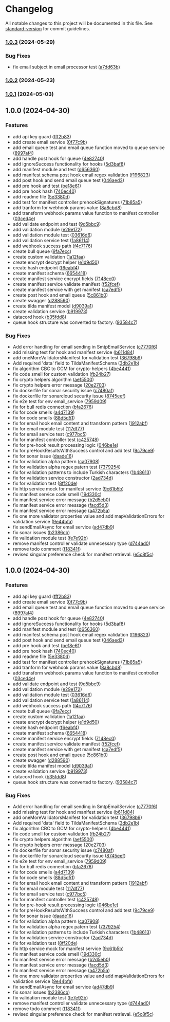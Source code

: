 # Changelog

All notable changes to this project will be documented in this file. See [standard-version](https://github.com/conventional-changelog/standard-version) for commit guidelines.

### [1.0.3](https://github.com/BrewInteractive/tilda/compare/v1.0.2...v1.0.3) (2024-05-29)


### Bug Fixes

* fix email subject in email processor test ([a7dd63b](https://github.com/BrewInteractive/tilda/commit/a7dd63bf005836e9a9efc9eb44fabd283ac47e8a))

### [1.0.2](https://github.com/BrewInteractive/tilda/compare/v1.0.1...v1.0.2) (2024-05-23)

### [1.0.1](https://github.com/BrewInteractive/tilda/compare/v1.0.0...v1.0.1) (2024-05-03)

## 1.0.0 (2024-04-30)


### Features

* add api key guard ([fff2b83](https://github.com/BrewInteractive/tilda/commit/fff2b83073de7d68fbd4b7897510fc76783fe8b1))
* add create email service ([0f77c9b](https://github.com/BrewInteractive/tilda/commit/0f77c9b7705d7837142534798d3798b53ca36ad0))
* add email queue test and email queue function  moved to queue service ([8997af4](https://github.com/BrewInteractive/tilda/commit/8997af4397f8b5ae9c6e2777e5bead3f931361db))
* add handle post hook for queue ([4e82740](https://github.com/BrewInteractive/tilda/commit/4e8274035d540699a5ecb12d0d428a9bc19878f6))
* add ignoreSuccess functionality for hooks ([5d3baf8](https://github.com/BrewInteractive/tilda/commit/5d3baf834ee5d769809a6092b779a50dea82050a))
* add manifest module and test ([d656360](https://github.com/BrewInteractive/tilda/commit/d65636075c8810e00a58d17bcb7e0a5d2a8789b0))
* add manifest schema post hook email regex validation ([f196823](https://github.com/BrewInteractive/tilda/commit/f196823e5195bc9396f42cfd7778c733415df0f5))
* add post hook and send email queue test ([046aed3](https://github.com/BrewInteractive/tilda/commit/046aed33818fbf7de55daf9838dc985b67f96af8))
* add pre hook and test ([be18e61](https://github.com/BrewInteractive/tilda/commit/be18e61768d37cac12c91fcb248f66dd7b671345))
* add pre hook hash ([740ec40](https://github.com/BrewInteractive/tilda/commit/740ec40beeee7ca3964fcd9fef8886a20511b1da))
* add readme file ([5e3380d](https://github.com/BrewInteractive/tilda/commit/5e3380da0a38f7be7c633e634234adda12cf1b5a))
* add test for manifest controller prehookSignatures ([71b85a5](https://github.com/BrewInteractive/tilda/commit/71b85a5cde64af07544ba5aaf0967dfdaee59ddc))
* add tranform for webhook params value ([8a8cbd8](https://github.com/BrewInteractive/tilda/commit/8a8cbd86e6f081c243592582b8cfb9ac3c264ad8))
* add transform webhook params value function to manifest controller ([03ced4e](https://github.com/BrewInteractive/tilda/commit/03ced4e8d02c7c467f6b495301e0d2a852e6fc5a))
* add validate endpoint and test ([9d5bbc9](https://github.com/BrewInteractive/tilda/commit/9d5bbc9ac5fd3119ad039cd3986009a87a7d44e4))
* add validation module ([e29e172](https://github.com/BrewInteractive/tilda/commit/e29e172a353801456df0cb6e4d9a61dc34e01598))
* add validation module test ([03616d6](https://github.com/BrewInteractive/tilda/commit/03616d644f1c618008e73145a7d5b47e7e82ff3c))
* add validation service test ([1a86114](https://github.com/BrewInteractive/tilda/commit/1a861149642c9fd76f9741c212324ae2b29aebd3))
* add webhook success path ([f4c7176](https://github.com/BrewInteractive/tilda/commit/f4c7176068e5f542f6bb81474edaaeaf9418c44e))
* create bull queue ([9fa7ecc](https://github.com/BrewInteractive/tilda/commit/9fa7eccb70dd2ac5efefeb5fd589cd655f4afd40))
* create custom validation ([1a12faa](https://github.com/BrewInteractive/tilda/commit/1a12faa061bd6318ae397c045266fb0032522826))
* create encrypt decrypt helper ([e1d9d50](https://github.com/BrewInteractive/tilda/commit/e1d9d50a496c486c35b5fee3bb4cc40fb7b4278e))
* create hash endpoint ([f6eabf4](https://github.com/BrewInteractive/tilda/commit/f6eabf49a2f19c7381c44092276d6bd2dbd33626))
* create manifest schema ([6654418](https://github.com/BrewInteractive/tilda/commit/6654418de83c4b0bba7d846d6c82b69aa8b80b22))
* create manifest service encrypt fields ([7148ec0](https://github.com/BrewInteractive/tilda/commit/7148ec02c16dcc9a66462959b07bb67e16c8a423))
* create manifest service validate manifest ([f52fcef](https://github.com/BrewInteractive/tilda/commit/f52fcef3b88896a7ee1382f1dca8175f8d6d400e))
* create manifest service with get manifest ([ca7edf5](https://github.com/BrewInteractive/tilda/commit/ca7edf5d5ed57dcfc2df558b228544b8653280d1))
* create post hook and email queue ([5c861b0](https://github.com/BrewInteractive/tilda/commit/5c861b0566a36e7a09a63cf585ddb8792b96bdcb))
* create swagger ([d288590](https://github.com/BrewInteractive/tilda/commit/d28859088bed9c60373ad2203d0f3a11a7df8a1d))
* create tilda manifest model ([d9039a1](https://github.com/BrewInteractive/tilda/commit/d9039a16c071bc88dea1e6c1a414a4f9686e92be))
* create validation service ([b919973](https://github.com/BrewInteractive/tilda/commit/b9199735cb93783fd07a7ca75b7deb33cc192be3))
* datacord hook ([b35fdd8](https://github.com/BrewInteractive/tilda/commit/b35fdd80fc5430b990ff68edb5dddb64812d9f89))
* queue hook structure was converted to factory. ([93584c7](https://github.com/BrewInteractive/tilda/commit/93584c7ab46a12c69f26f0300b30cb85d66b42a3))


### Bug Fixes

* Add error handling for email sending in SmtpEmailService ([c7770f6](https://github.com/BrewInteractive/tilda/commit/c7770f6c5cb78db6ac24554778fab4a984180b9f))
* add missing test for hook and manifest service ([b611d84](https://github.com/BrewInteractive/tilda/commit/b611d84ead92f01980215ad085c235231dfe3fd0))
* add oneMoreValidatorsManifest for validation test ([36798b9](https://github.com/BrewInteractive/tilda/commit/36798b93e299f0c7f61092218dac07b7c97632ab))
* Add required 'data' field to TildaManifestSchema ([3db2e1b](https://github.com/BrewInteractive/tilda/commit/3db2e1bb8893048d5df5ed594b620c3c34d58397))
* fix algorithm CBC to GCM for crypto-helpers ([4be4441](https://github.com/BrewInteractive/tilda/commit/4be4441ba80d231920f418eb782a9dd9223a1bb7))
* fix code smell for custom validation ([fb24b27](https://github.com/BrewInteractive/tilda/commit/fb24b2754c1cb8dda2862b58ef7122c688d127f9))
* fix crypto helpers algorithm ([aef5500](https://github.com/BrewInteractive/tilda/commit/aef550040b7de11a17510965a80328bcecdb6205))
* fix crypto helpers error message ([20e2703](https://github.com/BrewInteractive/tilda/commit/20e2703d199f9eeb5f31b6bc6d602247298640ad))
* fix dockerfile for sonar security issue ([c7480af](https://github.com/BrewInteractive/tilda/commit/c7480af6cab8bd02b506056ebf58ef7c9a9518f5))
* fix dockerfile for sonarcloud security issue ([8745eef](https://github.com/BrewInteractive/tilda/commit/8745eefb90553a51e0cd42a7dab8e8376c317102))
* fix e2e test for env email_service ([7959d09](https://github.com/BrewInteractive/tilda/commit/7959d09551ecab92e41b5b0495cbcd43410b3ed1))
* fix for bull redis connection ([bfa2676](https://github.com/BrewInteractive/tilda/commit/bfa2676ed8ac3a56ffbe87b984f7e73ab65009af))
* fix for code smells ([a4d7139](https://github.com/BrewInteractive/tilda/commit/a4d7139ae31640a188ace61f25d90651e3272180))
* fix for code smells ([88d5d51](https://github.com/BrewInteractive/tilda/commit/88d5d5157ecb5aa29a4b94a9778656552607695f))
* fix for email hook email content and transform pattern ([1912abf](https://github.com/BrewInteractive/tilda/commit/1912abfd92b8d7eb859fa5b5e8586f684f216746))
* fix for email module test ([117df77](https://github.com/BrewInteractive/tilda/commit/117df77af616d070e5ef50554555e0e5acdbcffb))
* fix for email service test ([c977bc5](https://github.com/BrewInteractive/tilda/commit/c977bc555a7fcef4f4f79259047fb01c89d5f17c))
* fix for manifest controller test ([c425748](https://github.com/BrewInteractive/tilda/commit/c4257489550f570c5431f554aff3dcaaa3ee9ea4))
* fix for pre-hook result processing logic ([046be1e](https://github.com/BrewInteractive/tilda/commit/046be1ea67cc79fcac8aef6500cd45815279ce47))
* fix for preHookResultsWithSuccess control and add test ([9c79ce9](https://github.com/BrewInteractive/tilda/commit/9c79ce967b6132cc3f5c84edb55832ddf5744289))
* fix for sonar issue ([daade16](https://github.com/BrewInteractive/tilda/commit/daade164ee09ec31995b35f730557a79d8f1c63c))
* fix for validation alpha pattern ([ca07908](https://github.com/BrewInteractive/tilda/commit/ca079087f148ce69a853422d0d0a3632f9368fe5))
* fix for validation alpha regex patern test ([7379254](https://github.com/BrewInteractive/tilda/commit/7379254d271724d5714e5376c4bf99510d79f045))
* fix for validation patterns to include Turkish characters ([1b48613](https://github.com/BrewInteractive/tilda/commit/1b48613322202e84dda5f4cacf566de4c1fd326e))
* fix for validation service constructor ([2ad734d](https://github.com/BrewInteractive/tilda/commit/2ad734d9d3f9c63607d66789d4ef7e97784458bd))
* fix for validation test ([8ff20de](https://github.com/BrewInteractive/tilda/commit/8ff20de5bdbdbfcb2f8b799f0c69cc91f7e3f72c))
* fix http service mock for manifest service ([9c61b5b](https://github.com/BrewInteractive/tilda/commit/9c61b5ba589a7b659b2053f59cf87bbc9f799b0c))
* fix manifest service code smell ([19d330c](https://github.com/BrewInteractive/tilda/commit/19d330c5dbf0c65b750f5e2a43f2fd70b0fbf5ba))
* fix manifest service error message ([b2d5eb0](https://github.com/BrewInteractive/tilda/commit/b2d5eb0af8a973db8e5d893aa650594814ab0ffd))
* fix manifest service error message ([facd5d3](https://github.com/BrewInteractive/tilda/commit/facd5d358476551fd51af4cee2e4027112a51d09))
* fix manifest service error message ([a472b5a](https://github.com/BrewInteractive/tilda/commit/a472b5ad9f1fff134d27351616b0190f8f07ef51))
* fix one more validator properties value and add mapValidationErrors for validation service ([9e44bfa](https://github.com/BrewInteractive/tilda/commit/9e44bfa2ffcbb70ec9c4f1f94e4194153a77c611))
* fix sendEmailAsync for email service ([ad47db9](https://github.com/BrewInteractive/tilda/commit/ad47db981617a5f0c5e127f2da320431feff228c))
* fix sonar issues ([b2386cb](https://github.com/BrewInteractive/tilda/commit/b2386cb39b64411f947a9b89adb8e60e92401a36))
* fix validation module test ([fe7e92b](https://github.com/BrewInteractive/tilda/commit/fe7e92b21d33cc04e9127b265b012c77860b3f66))
* remove manifest controller validate unnecessary type ([d744ad0](https://github.com/BrewInteractive/tilda/commit/d744ad04bc72fc49955fa038ab009e9d735fd686))
* remove todo comment ([f18341f](https://github.com/BrewInteractive/tilda/commit/f18341fda1b1a61b693b2e6ad0343da164f1b6ea))
* revised singular preference check for manifest retrieval. ([e5c8f5c](https://github.com/BrewInteractive/tilda/commit/e5c8f5c68e58a544f45206e922963bc6d0547342))

## 1.0.0 (2024-04-30)


### Features

* add api key guard ([fff2b83](https://github.com/BrewInteractive/tilda/commit/fff2b83073de7d68fbd4b7897510fc76783fe8b1))
* add create email service ([0f77c9b](https://github.com/BrewInteractive/tilda/commit/0f77c9b7705d7837142534798d3798b53ca36ad0))
* add email queue test and email queue function  moved to queue service ([8997af4](https://github.com/BrewInteractive/tilda/commit/8997af4397f8b5ae9c6e2777e5bead3f931361db))
* add handle post hook for queue ([4e82740](https://github.com/BrewInteractive/tilda/commit/4e8274035d540699a5ecb12d0d428a9bc19878f6))
* add ignoreSuccess functionality for hooks ([5d3baf8](https://github.com/BrewInteractive/tilda/commit/5d3baf834ee5d769809a6092b779a50dea82050a))
* add manifest module and test ([d656360](https://github.com/BrewInteractive/tilda/commit/d65636075c8810e00a58d17bcb7e0a5d2a8789b0))
* add manifest schema post hook email regex validation ([f196823](https://github.com/BrewInteractive/tilda/commit/f196823e5195bc9396f42cfd7778c733415df0f5))
* add post hook and send email queue test ([046aed3](https://github.com/BrewInteractive/tilda/commit/046aed33818fbf7de55daf9838dc985b67f96af8))
* add pre hook and test ([be18e61](https://github.com/BrewInteractive/tilda/commit/be18e61768d37cac12c91fcb248f66dd7b671345))
* add pre hook hash ([740ec40](https://github.com/BrewInteractive/tilda/commit/740ec40beeee7ca3964fcd9fef8886a20511b1da))
* add readme file ([5e3380d](https://github.com/BrewInteractive/tilda/commit/5e3380da0a38f7be7c633e634234adda12cf1b5a))
* add test for manifest controller prehookSignatures ([71b85a5](https://github.com/BrewInteractive/tilda/commit/71b85a5cde64af07544ba5aaf0967dfdaee59ddc))
* add tranform for webhook params value ([8a8cbd8](https://github.com/BrewInteractive/tilda/commit/8a8cbd86e6f081c243592582b8cfb9ac3c264ad8))
* add transform webhook params value function to manifest controller ([03ced4e](https://github.com/BrewInteractive/tilda/commit/03ced4e8d02c7c467f6b495301e0d2a852e6fc5a))
* add validate endpoint and test ([9d5bbc9](https://github.com/BrewInteractive/tilda/commit/9d5bbc9ac5fd3119ad039cd3986009a87a7d44e4))
* add validation module ([e29e172](https://github.com/BrewInteractive/tilda/commit/e29e172a353801456df0cb6e4d9a61dc34e01598))
* add validation module test ([03616d6](https://github.com/BrewInteractive/tilda/commit/03616d644f1c618008e73145a7d5b47e7e82ff3c))
* add validation service test ([1a86114](https://github.com/BrewInteractive/tilda/commit/1a861149642c9fd76f9741c212324ae2b29aebd3))
* add webhook success path ([f4c7176](https://github.com/BrewInteractive/tilda/commit/f4c7176068e5f542f6bb81474edaaeaf9418c44e))
* create bull queue ([9fa7ecc](https://github.com/BrewInteractive/tilda/commit/9fa7eccb70dd2ac5efefeb5fd589cd655f4afd40))
* create custom validation ([1a12faa](https://github.com/BrewInteractive/tilda/commit/1a12faa061bd6318ae397c045266fb0032522826))
* create encrypt decrypt helper ([e1d9d50](https://github.com/BrewInteractive/tilda/commit/e1d9d50a496c486c35b5fee3bb4cc40fb7b4278e))
* create hash endpoint ([f6eabf4](https://github.com/BrewInteractive/tilda/commit/f6eabf49a2f19c7381c44092276d6bd2dbd33626))
* create manifest schema ([6654418](https://github.com/BrewInteractive/tilda/commit/6654418de83c4b0bba7d846d6c82b69aa8b80b22))
* create manifest service encrypt fields ([7148ec0](https://github.com/BrewInteractive/tilda/commit/7148ec02c16dcc9a66462959b07bb67e16c8a423))
* create manifest service validate manifest ([f52fcef](https://github.com/BrewInteractive/tilda/commit/f52fcef3b88896a7ee1382f1dca8175f8d6d400e))
* create manifest service with get manifest ([ca7edf5](https://github.com/BrewInteractive/tilda/commit/ca7edf5d5ed57dcfc2df558b228544b8653280d1))
* create post hook and email queue ([5c861b0](https://github.com/BrewInteractive/tilda/commit/5c861b0566a36e7a09a63cf585ddb8792b96bdcb))
* create swagger ([d288590](https://github.com/BrewInteractive/tilda/commit/d28859088bed9c60373ad2203d0f3a11a7df8a1d))
* create tilda manifest model ([d9039a1](https://github.com/BrewInteractive/tilda/commit/d9039a16c071bc88dea1e6c1a414a4f9686e92be))
* create validation service ([b919973](https://github.com/BrewInteractive/tilda/commit/b9199735cb93783fd07a7ca75b7deb33cc192be3))
* datacord hook ([b35fdd8](https://github.com/BrewInteractive/tilda/commit/b35fdd80fc5430b990ff68edb5dddb64812d9f89))
* queue hook structure was converted to factory. ([93584c7](https://github.com/BrewInteractive/tilda/commit/93584c7ab46a12c69f26f0300b30cb85d66b42a3))


### Bug Fixes

* Add error handling for email sending in SmtpEmailService ([c7770f6](https://github.com/BrewInteractive/tilda/commit/c7770f6c5cb78db6ac24554778fab4a984180b9f))
* add missing test for hook and manifest service ([b611d84](https://github.com/BrewInteractive/tilda/commit/b611d84ead92f01980215ad085c235231dfe3fd0))
* add oneMoreValidatorsManifest for validation test ([36798b9](https://github.com/BrewInteractive/tilda/commit/36798b93e299f0c7f61092218dac07b7c97632ab))
* Add required 'data' field to TildaManifestSchema ([3db2e1b](https://github.com/BrewInteractive/tilda/commit/3db2e1bb8893048d5df5ed594b620c3c34d58397))
* fix algorithm CBC to GCM for crypto-helpers ([4be4441](https://github.com/BrewInteractive/tilda/commit/4be4441ba80d231920f418eb782a9dd9223a1bb7))
* fix code smell for custom validation ([fb24b27](https://github.com/BrewInteractive/tilda/commit/fb24b2754c1cb8dda2862b58ef7122c688d127f9))
* fix crypto helpers algorithm ([aef5500](https://github.com/BrewInteractive/tilda/commit/aef550040b7de11a17510965a80328bcecdb6205))
* fix crypto helpers error message ([20e2703](https://github.com/BrewInteractive/tilda/commit/20e2703d199f9eeb5f31b6bc6d602247298640ad))
* fix dockerfile for sonar security issue ([c7480af](https://github.com/BrewInteractive/tilda/commit/c7480af6cab8bd02b506056ebf58ef7c9a9518f5))
* fix dockerfile for sonarcloud security issue ([8745eef](https://github.com/BrewInteractive/tilda/commit/8745eefb90553a51e0cd42a7dab8e8376c317102))
* fix e2e test for env email_service ([7959d09](https://github.com/BrewInteractive/tilda/commit/7959d09551ecab92e41b5b0495cbcd43410b3ed1))
* fix for bull redis connection ([bfa2676](https://github.com/BrewInteractive/tilda/commit/bfa2676ed8ac3a56ffbe87b984f7e73ab65009af))
* fix for code smells ([a4d7139](https://github.com/BrewInteractive/tilda/commit/a4d7139ae31640a188ace61f25d90651e3272180))
* fix for code smells ([88d5d51](https://github.com/BrewInteractive/tilda/commit/88d5d5157ecb5aa29a4b94a9778656552607695f))
* fix for email hook email content and transform pattern ([1912abf](https://github.com/BrewInteractive/tilda/commit/1912abfd92b8d7eb859fa5b5e8586f684f216746))
* fix for email module test ([117df77](https://github.com/BrewInteractive/tilda/commit/117df77af616d070e5ef50554555e0e5acdbcffb))
* fix for email service test ([c977bc5](https://github.com/BrewInteractive/tilda/commit/c977bc555a7fcef4f4f79259047fb01c89d5f17c))
* fix for manifest controller test ([c425748](https://github.com/BrewInteractive/tilda/commit/c4257489550f570c5431f554aff3dcaaa3ee9ea4))
* fix for pre-hook result processing logic ([046be1e](https://github.com/BrewInteractive/tilda/commit/046be1ea67cc79fcac8aef6500cd45815279ce47))
* fix for preHookResultsWithSuccess control and add test ([9c79ce9](https://github.com/BrewInteractive/tilda/commit/9c79ce967b6132cc3f5c84edb55832ddf5744289))
* fix for sonar issue ([daade16](https://github.com/BrewInteractive/tilda/commit/daade164ee09ec31995b35f730557a79d8f1c63c))
* fix for validation alpha pattern ([ca07908](https://github.com/BrewInteractive/tilda/commit/ca079087f148ce69a853422d0d0a3632f9368fe5))
* fix for validation alpha regex patern test ([7379254](https://github.com/BrewInteractive/tilda/commit/7379254d271724d5714e5376c4bf99510d79f045))
* fix for validation patterns to include Turkish characters ([1b48613](https://github.com/BrewInteractive/tilda/commit/1b48613322202e84dda5f4cacf566de4c1fd326e))
* fix for validation service constructor ([2ad734d](https://github.com/BrewInteractive/tilda/commit/2ad734d9d3f9c63607d66789d4ef7e97784458bd))
* fix for validation test ([8ff20de](https://github.com/BrewInteractive/tilda/commit/8ff20de5bdbdbfcb2f8b799f0c69cc91f7e3f72c))
* fix http service mock for manifest service ([9c61b5b](https://github.com/BrewInteractive/tilda/commit/9c61b5ba589a7b659b2053f59cf87bbc9f799b0c))
* fix manifest service code smell ([19d330c](https://github.com/BrewInteractive/tilda/commit/19d330c5dbf0c65b750f5e2a43f2fd70b0fbf5ba))
* fix manifest service error message ([b2d5eb0](https://github.com/BrewInteractive/tilda/commit/b2d5eb0af8a973db8e5d893aa650594814ab0ffd))
* fix manifest service error message ([facd5d3](https://github.com/BrewInteractive/tilda/commit/facd5d358476551fd51af4cee2e4027112a51d09))
* fix manifest service error message ([a472b5a](https://github.com/BrewInteractive/tilda/commit/a472b5ad9f1fff134d27351616b0190f8f07ef51))
* fix one more validator properties value and add mapValidationErrors for validation service ([9e44bfa](https://github.com/BrewInteractive/tilda/commit/9e44bfa2ffcbb70ec9c4f1f94e4194153a77c611))
* fix sendEmailAsync for email service ([ad47db9](https://github.com/BrewInteractive/tilda/commit/ad47db981617a5f0c5e127f2da320431feff228c))
* fix sonar issues ([b2386cb](https://github.com/BrewInteractive/tilda/commit/b2386cb39b64411f947a9b89adb8e60e92401a36))
* fix validation module test ([fe7e92b](https://github.com/BrewInteractive/tilda/commit/fe7e92b21d33cc04e9127b265b012c77860b3f66))
* remove manifest controller validate unnecessary type ([d744ad0](https://github.com/BrewInteractive/tilda/commit/d744ad04bc72fc49955fa038ab009e9d735fd686))
* remove todo comment ([f18341f](https://github.com/BrewInteractive/tilda/commit/f18341fda1b1a61b693b2e6ad0343da164f1b6ea))
* revised singular preference check for manifest retrieval. ([e5c8f5c](https://github.com/BrewInteractive/tilda/commit/e5c8f5c68e58a544f45206e922963bc6d0547342))

